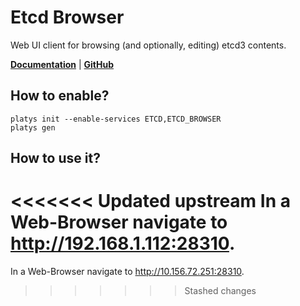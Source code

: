 # Etcd Browser

Web UI client for browsing (and optionally, editing) etcd3 contents. 

**[Documentation](https://github.com/rustyx/etcdv3-browser)** | **[GitHub](https://github.com/rustyx/etcdv3-browser)**

## How to enable?

```
platys init --enable-services ETCD,ETCD_BROWSER
platys gen
```

## How to use it?

<<<<<<< Updated upstream
In a Web-Browser navigate to <http://192.168.1.112:28310>.
=======
In a Web-Browser navigate to <http://10.156.72.251:28310>.
>>>>>>> Stashed changes


